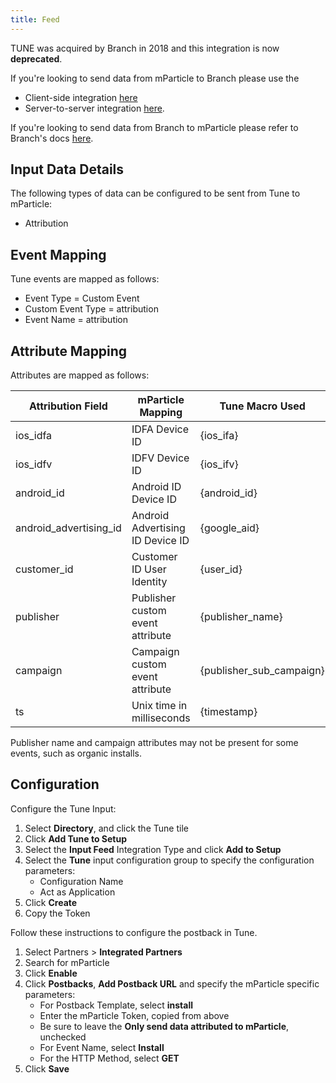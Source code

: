 ```yaml
---
title: Feed
---
```


TUNE was acquired by Branch in 2018 and this integration is now **deprecated**. 

If you're looking to send data from mParticle to Branch please use the 

* Client-side integration [here](https://docs.mparticle.com/integrations/branch-metrics/event/) 
* Server-to-server integration [here](https://docs.mparticle.com/integrations/branch-metrics-server/event/). 

If you're looking to send data from Branch to mParticle please refer to Branch's docs [here](https://help.branch.io/using-branch/docs/mparticle-export).

## Input Data Details

The following types of data can be configured to be sent from Tune to mParticle:

* Attribution

## Event Mapping

Tune events are mapped as follows:

* Event Type = Custom Event
* Custom Event Type = attribution
* Event Name = attribution

## Attribute Mapping

Attributes are mapped as follows:

Attribution Field | mParticle Mapping | Tune Macro Used 
|---|---|---
ios_idfa | IDFA Device ID | {ios_ifa}
ios_idfv | IDFV Device ID | {ios_ifv}
android_id | Android ID Device ID | {android_id}
android_advertising_id | Android Advertising ID Device ID | {google_aid}
customer_id | Customer ID User Identity |{user_id}
publisher | Publisher custom event attribute | {publisher_name}
campaign | Campaign custom event attribute |{publisher_sub_campaign} 
ts | Unix time in milliseconds | {timestamp}

Publisher name and campaign attributes may not be present for some events, such as organic installs.

## Configuration

Configure the Tune Input: 

1.  Select **Directory**, and click the Tune tile
2.  Click **Add Tune to Setup**
3.  Select the **Input Feed** Integration Type and click **Add to Setup**
4.  Select the **Tune** input configuration group to specify the configuration parameters:
    * Configuration Name
    * Act as Application
5.  Click **Create**
6.  Copy the Token

Follow these instructions to configure the postback in Tune.

1. Select Partners > **Integrated Partners**
2. Search for mParticle
3. Click **Enable**
4. Click **Postbacks**, **Add Postback URL** and specify the mParticle specific parameters:
    * For Postback Template, select **install**
    * Enter the mParticle Token, copied from above
    * Be sure to leave the **Only send data attributed to mParticle**, unchecked
    * For Event Name, select **Install**
    * For the HTTP Method, select **GET**
5.  Click **Save**
